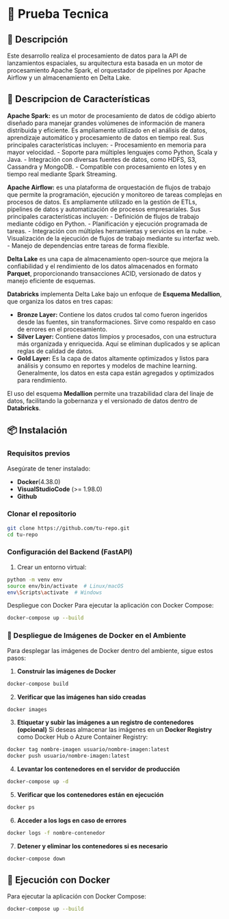 # 📌 Prueba Tecnica

## 📖 Descripción
Este desarrollo realiza el procesamiento de datos para la API de lanzamientos espaciales, su arquitectura esta basada en un motor de procesamiento Apache Spark, el orquestador de pipelines por Apache Airflow y un almacenamiento en Delta Lake. 

## 🚀 Descripcion de Características
**Apache Spark:** es un motor de procesamiento de datos de código abierto diseñado para manejar grandes volúmenes de información de manera distribuida y eficiente. Es ampliamente utilizado en el análisis de datos, aprendizaje automático y procesamiento de datos en tiempo real. Sus principales características incluyen:
    - Procesamiento en memoria para mayor velocidad.
    - Soporte para múltiples lenguajes como Python, Scala y Java.
    - Integración con diversas fuentes de datos, como HDFS, S3, Cassandra y MongoDB.
    - Compatible con procesamiento en lotes y en tiempo real mediante Spark Streaming.

**Apache Airflow:** es una plataforma de orquestación de flujos de trabajo que permite la programación, ejecución y monitoreo de tareas complejas en procesos de datos. Es ampliamente utilizado en la gestión de ETLs, pipelines de datos y automatización de procesos empresariales. Sus principales características incluyen:
    - Definición de flujos de trabajo mediante código en Python.
    - Planificación y ejecución programada de tareas.
    - Integración con múltiples herramientas y servicios en la nube.
    - Visualización de la ejecución de flujos de trabajo mediante su interfaz web.
    - Manejo de dependencias entre tareas de forma flexible.

**Delta Lake** es una capa de almacenamiento open-source que mejora la confiabilidad y el rendimiento de los datos almacenados en formato **Parquet**, proporcionando transacciones ACID, versionado de datos y manejo eficiente de esquemas. 

**Databricks** implementa Delta Lake bajo un enfoque de **Esquema Medallion**, que organiza los datos en tres capas:
- **Bronze Layer:** Contiene los datos crudos tal como fueron ingeridos desde las fuentes, sin transformaciones. Sirve como respaldo en caso de errores en el procesamiento.
- **Silver Layer:** Contiene datos limpios y procesados, con una estructura más organizada y enriquecida. Aquí se eliminan duplicados y se aplican reglas de calidad de datos.
- **Gold Layer:** Es la capa de datos altamente optimizados y listos para análisis y consumo en reportes y modelos de machine learning. Generalmente, los datos en esta capa están agregados y optimizados para rendimiento.

El uso del esquema **Medallion** permite una trazabilidad clara del linaje de datos, facilitando la gobernanza y el versionado de datos dentro de **Databricks**.


## 📦 Instalación
### Requisitos previos
Asegúrate de tener instalado:
- **Docker**(4.38.0)
- **VisualStudioCode** (>= 1.98.0)
- **Github**

### Clonar el repositorio
```bash
git clone https://github.com/tu-repo.git
cd tu-repo
```

### Configuración del Backend (FastAPI)
1. Crear un entorno virtual:
```bash
python -m venv env
source env/bin/activate  # Linux/macOS
env\Scripts\activate  # Windows
```
Despliegue con Docker
Para ejecutar la aplicación con Docker Compose:
```bash
docker-compose up --build
```

### 🚢 Despliegue de Imágenes de Docker en el Ambiente
Para desplegar las imágenes de Docker dentro del ambiente, sigue estos pasos:

1. **Construir las imágenes de Docker**
```bash
docker-compose build
```

2. **Verificar que las imágenes han sido creadas**
```bash
docker images
```

3. **Etiquetar y subir las imágenes a un registro de contenedores (opcional)**
Si deseas almacenar las imágenes en un **Docker Registry** como Docker Hub o Azure Container Registry:
```bash
docker tag nombre-imagen usuario/nombre-imagen:latest
docker push usuario/nombre-imagen:latest
```

4. **Levantar los contenedores en el servidor de producción**
```bash
docker-compose up -d
```

5. **Verificar que los contenedores están en ejecución**
```bash
docker ps
```

6. **Acceder a los logs en caso de errores**
```bash
docker logs -f nombre-contenedor
```

7. **Detener y eliminar los contenedores si es necesario**
```bash
docker-compose down
```

## 🐳 Ejecución con Docker
Para ejecutar la aplicación con Docker Compose:
```bash
docker-compose up --build
```
